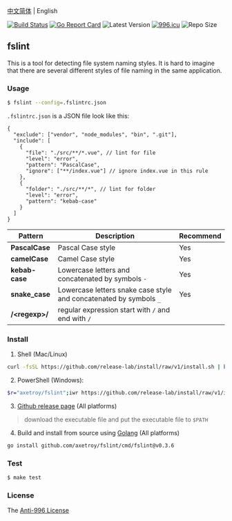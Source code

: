 [中文简体](README_zh-CN.md) | English

[![Build Status](https://github.com/axetroy/fslint/workflows/ci/badge.svg)](https://github.com/axetroy/fslint/actions)
[![Go Report Card](https://goreportcard.com/badge/github.com/axetroy/fslint)](https://goreportcard.com/report/github.com/axetroy/fslint)
![Latest Version](https://img.shields.io/github/v/release/axetroy/fslint.svg)
[![996.icu](https://img.shields.io/badge/link-996.icu-red.svg)](https://996.icu)
![Repo Size](https://img.shields.io/github/repo-size/axetroy/fslint.svg)

## fslint

This is a tool for detecting file system naming styles. It is hard to imagine that there are several different styles of file naming in the same application.

### Usage

```bash
$ fslint --config=.fslintrc.json
```

`.fslintrc.json` is a JSON file look like this:

```jsonc
{
  "exclude": ["vendor", "node_modules", "bin", ".git"],
  "include": [
    {
      "file": "./src/**/*.vue", // lint for file
      "level": "error",
      "pattern": "PascalCase",
      "ignore": ["**/index.vue"] // ignore index.vue in this rule
    },
    {
      "folder": "./src/**/*", // lint for folder
      "level": "error",
      "pattern": "kebab-case"
    }
  ]
}
```

| Pattern          | Description                                                        | Recommend |
| ---------------- | ------------------------------------------------------------------ | --------- |
| **PascalCase**   | Pascal Case style                                                  | Yes       |
| **camelCase**    | Camel Case style                                                   | Yes       |
| **kebab-case**   | Lowercase letters and concatenated by symbols `-`                  | Yes       |
| **snake_case**   | Lowercase letters snake case style and concatenated by symbols `_` | Yes       |
| **/\<regexp\>/** | regular expression start with `/` and end with `/`                 |           |

### Install

1. Shell (Mac/Linux)

```bash
curl -fsSL https://github.com/release-lab/install/raw/v1/install.sh | bash -s -- -r=axetroy/fslint
```

2. PowerShell (Windows):

```bash
$r="axetroy/fslint";iwr https://github.com/release-lab/install/raw/v1/install.ps1 -useb | iex
```

3. [Github release page](https://github.com/axetroy/fslint/releases) (All platforms)

> download the executable file and put the executable file to `$PATH`

4. Build and install from source using [Golang](https://golang.org) (All platforms)

```bash
go install github.com/axetroy/fslint/cmd/fslint@v0.3.6
```

### Test

```bash
$ make test
```

### License

The [Anti-996 License](LICENSE)

